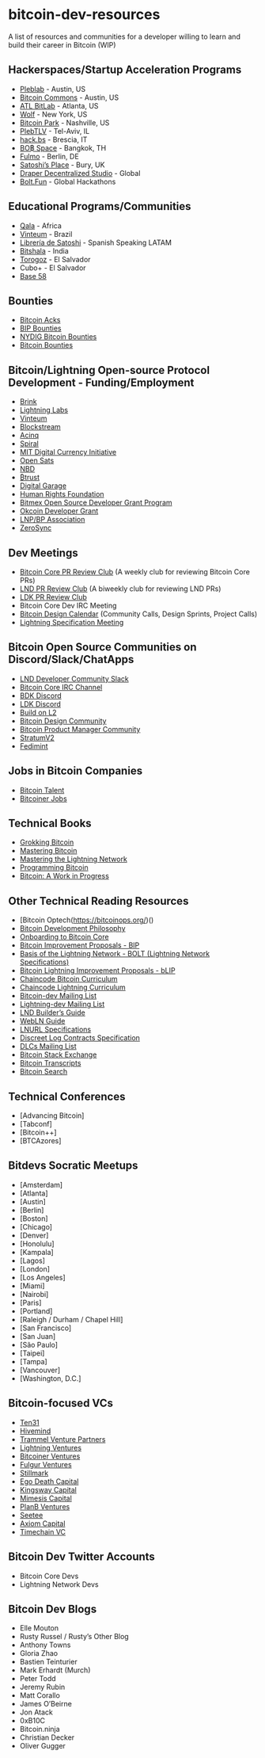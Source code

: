 # bitcoin-dev-resources
A list of resources and communities for a developer willing to learn and build their career in Bitcoin (WIP)

## Hackerspaces/Startup Acceleration Programs

- [Pleblab](https://www.pleblab.com/) - Austin, US
- [Bitcoin Commons](https://www.bitcoincommons.com/) - Austin, US
- [ATL BitLab](https://atlbitlab.com/) - Atlanta, US
- [Wolf](http://wolfnyc.com) - New York, US
- [Bitcoin Park](https://bitcoinpark.com/) - Nashville, US
- [PlebTLV](https://plebtlv.com/) -  Tel-Aviv, IL
- [hack.bs](https://hack.bs.it/) - Brescia, IT
- [BO฿ Space](https://www.bobspaces.net/) - Bangkok, TH
- [Fulmo](https://fulmo.org/) - Berlin, DE
- [Satoshi’s Place](https://satoshisplace.co.uk/) - Bury, UK
- [Draper Decentralized Studio](https://studio.draperx.vc/) - Global
- [Bolt.Fun](https://bolt.fun/) - Global Hackathons

## Educational Programs/Communities

- [Qala](https://qala.dev/) - Africa 
- [Vinteum](https://vinteum.org/) - Brazil
- [Librería de Satoshi](https://libreriadesatoshi.com/) - Spanish Speaking LATAM
- [Bitshala](https://www.bitshala.org/) - India
- [Torogoz](https://torogoz.dev/) - El Salvador
- Cubo+ - El Salvador
- [Base 58](http://base58.info)

## Bounties

- [Bitcoin Acks](https://bitcoinacks.com/)
- [BIP Bounties](https://bipbounty.org/)
- [NYDIG Bitcoin Bounties](https://nydig.com/bounties)
- [Bitcoin Bounties](https://bitcoinbounties.org/)

## Bitcoin/Lightning Open-source Protocol Development - Funding/Employment

- [Brink](https://brink.dev/)
- [Lightning Labs](https://lightning.engineering/)
- [Vinteum](https://vinteum.org/)
- [Blockstream](https://blockstream.com/)
- [Acinq](https://acinq.co/)
- [Spiral](https://spiral.xyz/)
- [MIT Digital Currency Initiative](https://lists.linuxfoundation.org/pipermail/lightning-dev/)
- [Open Sats](https://opensats.org/)
- [NBD](https://nbd.wtf/)
- [₿trust](https://twitter.com/btrustteam)
- [Digital Garage](https://www.dglab.com/en/)
- [Human Rights Foundation](https://hrf.org/programs_posts/devfund/)
- [Bitmex Open Source Developer Grant Program](https://blog.bitmex.com/grants/)
- [Okcoin Developer Grant](https://developergrant.okcoin.com/)
- [LNP/BP Association](https://www.lnp-bp.org/)
- [ZeroSync](https://zerosync.org/)

## Dev Meetings

- [Bitcoin Core PR Review Club](http://bitcoincore.reviews) (A weekly club for reviewing Bitcoin Core PRs)
- [LND PR Review Club](http://lnd.reviews) (A biweekly club for reviewing LND PRs)
- [LDK PR Review Club](https://ldk.reviews/)
- Bitcoin Core Dev IRC Meeting
- [Bitcoin Design Calendar](https://github.com/BitcoinDesign/Meta/issues?q=is%3Aissue+is%3Aopen+%22community+call%22) (Community Calls, Design Sprints, Project Calls)
- [Lightning Specification Meeting](https://github.com/lightning/bolts/issues?q=is%3Aissue+is%3Aopen+%22Lightning+Specification+Meeting%22+)

## Bitcoin Open Source Communities on Discord/Slack/ChatApps

- [LND Developer Community Slack](http://lightning.engineering/slack.html)
- [Bitcoin Core IRC Channel](https://bitcoincore.org/en/meetings/)
- [BDK Discord](https://discord.gg/dstn4dQ)
- [LDK Discord](https://discord.gg/5AcknnMfBw)
- [Build on L2](https://www.buildonl2.com/)
- [Bitcoin Design Community](https://join.slack.com/t/bitcoindesign/shared_invite/zt-1rxp55chx-dH6pWlTtWBqRw7VztgvBGA)
- [Bitcoin Product Manager Community](https://discord.gg/Ztvwn8fycA)
- [StratumV2](https://stratumprotocol.org/assets/discord.svg)
- [Fedimint](https://chat.fedimint.org/)

## Jobs in Bitcoin Companies

- [Bitcoin Talent](https://www.bitcointalent.co/)
- [Bitcoiner Jobs](https://bitcoinerjobs.com/)

## Technical Books

- [Grokking Bitcoin](https://github.com/kallerosenbaum/grokkingbitcoin)
- [Mastering Bitcoin](https://github.com/bitcoinbook/bitcoinbook)
- [Mastering the Lightning Network](https://github.com/lnbook/lnbook)
- [Programming Bitcoin](https://www.oreilly.com/library/view/programming-bitcoin/9781492031482/)
- [Bitcoin: A Work in Progress](https://www.btcwip.com/)

## Other Technical Reading Resources

- [Bitcoin Optech(https://bitcoinops.org/)()
- [Bitcoin Development Philosophy](https://rosenbaum.se/btcphil/)
- [Onboarding to Bitcoin Core](https://obc.256k1.dev/)
- [Bitcoin Improvement Proposals - BIP](https://github.com/bitcoin/bips)
- [Basis of the Lightning Network - BOLT (Lightning Network Specifications)](https://github.com/lightning/bolts)
- [Bitcoin Lightning Improvement Proposals - bLIP](https://github.com/lightning/blips)
- [Chaincode Bitcoin Curriculum](https://chaincode.gitbook.io/seminars/bitcoin-protocol-development)
- [Chaincode Lightning Curriculum]()
- [Bitcoin-dev Mailing List]()
- [Lightning-dev Mailing List]()
- [LND Builder’s Guide]()
- [WebLN Guide]()
- [LNURL Specifications]()
- [Discreet Log Contracts Specification]()
- [DLCs Mailing List]()
- [Bitcoin Stack Exchange]()
- [Bitcoin Transcripts]()
- [Bitcoin Search]()

## Technical Conferences

- [Advancing Bitcoin]
- [Tabconf]
- [Bitcoin++]
- [BTCAzores]

## Bitdevs Socratic Meetups
 
- [Amsterdam]
- [Atlanta]
- [Austin]
- [Berlin]
- [Boston]
- [Chicago]
- [Denver]
- [Honolulu]
- [Kampala]
- [Lagos]
- [London]
- [Los Angeles]
- [Miami]
- [Nairobi]
- [Paris]
- [Portland]
- [Raleigh / Durham / Chapel Hill]
- [San Francisco]
- [San Juan]
- [São Paulo]
- [Taipei]
- [Tampa]
- [Vancouver]
- [Washington, D.C.]

## Bitcoin-focused VCs

- [Ten31]()
- [Hivemind]()
- [Trammel Venture Partners]()
- [Lightning Ventures]()
- [Bitcoiner Ventures]()
- [Fulgur Ventures]()
- [Stillmark]()
- [Ego Death Capital]()
- [Kingsway Capital]()
- [Mimesis Capital]()
- [PlanB Ventures]()
- [Seetee]()
- [Axiom Capital]()
- [Timechain VC]()

## Bitcoin Dev Twitter Accounts

- Bitcoin Core Devs
- Lightning Network Devs

## Bitcoin Dev Blogs

- Elle Mouton
- Rusty Russel / Rusty’s Other Blog
- Anthony Towns
- Gloria Zhao
- Bastien Teinturier
- Mark Erhardt (Murch)
- Peter Todd
- Jeremy Rubin
- Matt Corallo
- James O’Beirne
- Jon Atack
- 0xB10C
- Bitcoin.ninja
- Christian Decker
- Oliver Gugger




